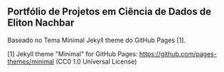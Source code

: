 ## Portfólio de Projetos em Ciência de Dados de Eliton Nachbar
Baseado no Tema Minimal Jekyll theme do GitHub Pages [1].

[1] Jekyll theme "Minimal" for GitHub Pages: https://github.com/pages-themes/minimal (CC0 1.0 Universal License)
